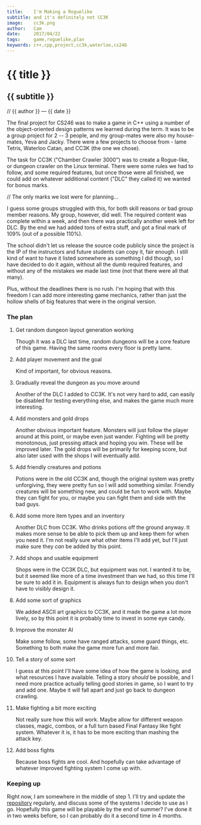 ```yaml
---
title:    I'm Making a Roguelike
subtitle: and it's definitely not CC3K
image:    cc3k.png
author:   Cam
date:     2017/04/22
tags:     game,roguelike,plan
keywords: c++,cpp,project,cc3k,waterloo,cs246
---
```

# {{ title }}
## {{ subtitle }}

// {{ author }} &mdash; {{ date }}

The final project for CS246 was to make a game
in C++ using a number of the object-oriented design patterns we learned during
the term. It was to be a group project for 2 -- 3 people, and my group-mates were
also my house-mates, Yeva and Jacky. There were a few projects to choose from -
lame Tetris, Waterloo Catan, and CC3K (the one we chose).

The task for CC3K ("Chamber Crawler 3000") was to create a Rogue-like, or
dungeon crawler on the Linux terminal. There were some rules we had to follow,
and some required features, but once those were all finished, we could add on
whatever additional content ("DLC" they called it) we wanted for bonus marks.

// The only marks we lost were for planning&hellip;

I guess some groups struggled with this, for both skill reasons or bad group
member reasons. My group, however, did well. The required content was complete
within a week, and then there was practically another week left for DLC. By the
end we had added tons of extra stuff, and got a final mark of 109% (out of a
possible 110%).

The school didn't let us release the source code publicly since the project is
the IP of the instructors and future students can copy it, fair enough. I still
kind of want to have it listed somewhere as something I did though, so I have
decided to do it again, without all the dumb required features, and without any
of the mistakes we made last time (not that there were all that many).

Plus, without the deadlines there is no rush. I'm hoping that with this freedom
I can add more interesting game mechanics, rather than just the hollow shells of
big features that were in the original version.

### The plan

1.  Get random dungeon layout generation working

    Though it was a DLC last time, random dungeons will be a core feature of
    this game. Having the same rooms every floor is pretty lame.

2.  Add player movement and the goal

    Kind of important, for obvious reasons.

3.  Gradually reveal the dungeon as you move around

    Another of the DLC I added to CC3K. It's not very hard to add, can easily be
    disabled for testing everything else, and makes the game much more
    interesting.

4.  Add monsters and gold drops

    Another obvious important feature. Monsters will just follow the player
    around at this point, or maybe even just wander. Fighting will be pretty
    monotonous, just pressing attack and hoping you win. These will be improved
    later. The gold drops will be primarily for keeping score, but also later
    used with the shops I will eventually add.

5.  Add friendly creatures and potions

    Potions were in the old CC3K and, though the original system was pretty
    unforgiving, they were pretty fun so I will add something similar. Friendly
    creatures will be something new, and could be fun to work with. Maybe they
    can fight for you, or maybe you can fight them and side with the bad guys.

6.  Add some more item types and an inventory

    Another DLC from CC3K. Who drinks potions off the ground anyway. It makes
    more sense to be able to pick them up and keep them for when you need it.
    I'm not really sure what other items I'll add yet, but I'll just make sure
    they *can* be added by this point.

7.  Add shops and usable equipment

    Shops were in the CC3K DLC, but equipment was not. I wanted it to be, but it
    seemed like more of a time investment than we had, so this time I'll be sure
    to add it in. Equipment is always fun to design when you don't have to
    visibly design it.

8.  Add some sort of graphics

    We added ASCII art graphics to CC3K, and it made the game a lot more lively,
    so by this point it is probably time to invest in some eye candy.

9.  Improve the monster AI

    Make some follow, some have ranged attacks, some guard things, etc.
    Something to both make the game more fun and more fair.

10. Tell a story of some sort

    I guess at this point I'll have some idea of how the game is looking, and
    what resources I have available. Telling a story *should* be possible, and I
    need more practice actually telling good stories in game, so I want to try
    and add one. Maybe it will fall apart and just go back to dungeon crawling.

11. Make fighting a bit more exciting

    Not really sure how this will work. Maybe allow for different weapon
    classes, magic, combos, or a full turn based Final Fantasy like fight
    system. Whatever it is, it has to be more exciting than mashing the attack
    key.

12. Add boss fights

    Because boss fights are cool. And hopefully can take advantage of whatever
    improved fighting system I come up with.

### Keeping up

Right now, I am somewhere in the middle of step 1. I'll try and update the
[repository][] regularly, and discuss some of the systems I decide to use as I go.
Hopefully this game will be playable by the end of summer? I've done it in two
weeks before, so I can probably do it a second time in 4 months.

[repository]: https://github.com/oinkiguana/roguelike
